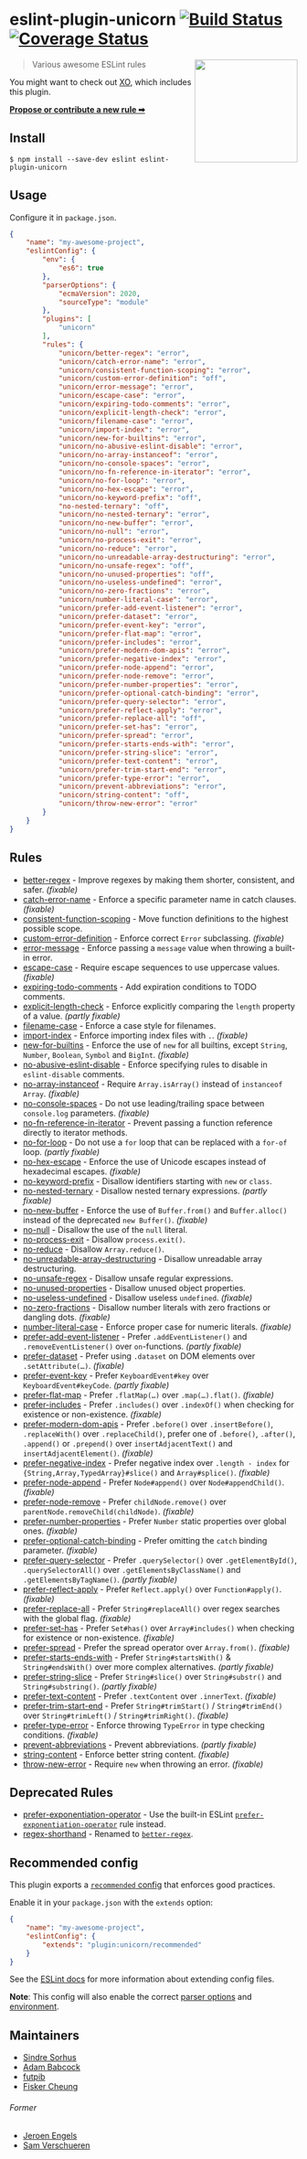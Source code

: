 # eslint-plugin-unicorn [![Build Status](https://github.com/sindresorhus/eslint-plugin-unicorn/workflows/CI/badge.svg?branch=master)](https://github.com/sindresorhus/eslint-plugin-unicorn/actions?query=branch%3Amaster+workflow%3ACI) [![Coverage Status](https://codecov.io/gh/sindresorhus/eslint-plugin-unicorn/branch/master/graph/badge.svg)](https://codecov.io/gh/sindresorhus/eslint-plugin-unicorn/branch/master)

<img src="https://cloud.githubusercontent.com/assets/170270/18659176/1cc373d0-7f33-11e6-890f-0ba35362ee7e.jpg" width="180" align="right">

> Various awesome ESLint rules

You might want to check out [XO](https://github.com/xojs/xo), which includes this plugin.

[**Propose or contribute a new rule ➡**](.github/contributing.md)

## Install

```console
$ npm install --save-dev eslint eslint-plugin-unicorn
```

## Usage

Configure it in `package.json`.

```json
{
	"name": "my-awesome-project",
	"eslintConfig": {
		"env": {
			"es6": true
		},
		"parserOptions": {
			"ecmaVersion": 2020,
			"sourceType": "module"
		},
		"plugins": [
			"unicorn"
		],
		"rules": {
			"unicorn/better-regex": "error",
			"unicorn/catch-error-name": "error",
			"unicorn/consistent-function-scoping": "error",
			"unicorn/custom-error-definition": "off",
			"unicorn/error-message": "error",
			"unicorn/escape-case": "error",
			"unicorn/expiring-todo-comments": "error",
			"unicorn/explicit-length-check": "error",
			"unicorn/filename-case": "error",
			"unicorn/import-index": "error",
			"unicorn/new-for-builtins": "error",
			"unicorn/no-abusive-eslint-disable": "error",
			"unicorn/no-array-instanceof": "error",
			"unicorn/no-console-spaces": "error",
			"unicorn/no-fn-reference-in-iterator": "error",
			"unicorn/no-for-loop": "error",
			"unicorn/no-hex-escape": "error",
			"unicorn/no-keyword-prefix": "off",
			"no-nested-ternary": "off",
			"unicorn/no-nested-ternary": "error",
			"unicorn/no-new-buffer": "error",
			"unicorn/no-null": "error",
			"unicorn/no-process-exit": "error",
			"unicorn/no-reduce": "error",
			"unicorn/no-unreadable-array-destructuring": "error",
			"unicorn/no-unsafe-regex": "off",
			"unicorn/no-unused-properties": "off",
			"unicorn/no-useless-undefined": "error",
			"unicorn/no-zero-fractions": "error",
			"unicorn/number-literal-case": "error",
			"unicorn/prefer-add-event-listener": "error",
			"unicorn/prefer-dataset": "error",
			"unicorn/prefer-event-key": "error",
			"unicorn/prefer-flat-map": "error",
			"unicorn/prefer-includes": "error",
			"unicorn/prefer-modern-dom-apis": "error",
			"unicorn/prefer-negative-index": "error",
			"unicorn/prefer-node-append": "error",
			"unicorn/prefer-node-remove": "error",
			"unicorn/prefer-number-properties": "error",
			"unicorn/prefer-optional-catch-binding": "error",
			"unicorn/prefer-query-selector": "error",
			"unicorn/prefer-reflect-apply": "error",
			"unicorn/prefer-replace-all": "off",
			"unicorn/prefer-set-has": "error",
			"unicorn/prefer-spread": "error",
			"unicorn/prefer-starts-ends-with": "error",
			"unicorn/prefer-string-slice": "error",
			"unicorn/prefer-text-content": "error",
			"unicorn/prefer-trim-start-end": "error",
			"unicorn/prefer-type-error": "error",
			"unicorn/prevent-abbreviations": "error",
			"unicorn/string-content": "off",
			"unicorn/throw-new-error": "error"
		}
	}
}
```

## Rules

- [better-regex](docs/rules/better-regex.md) - Improve regexes by making them shorter, consistent, and safer. *(fixable)*
- [catch-error-name](docs/rules/catch-error-name.md) - Enforce a specific parameter name in catch clauses. *(fixable)*
- [consistent-function-scoping](docs/rules/consistent-function-scoping.md) - Move function definitions to the highest possible scope.
- [custom-error-definition](docs/rules/custom-error-definition.md) - Enforce correct `Error` subclassing. *(fixable)*
- [error-message](docs/rules/error-message.md) - Enforce passing a `message` value when throwing a built-in error.
- [escape-case](docs/rules/escape-case.md) - Require escape sequences to use uppercase values. *(fixable)*
- [expiring-todo-comments](docs/rules/expiring-todo-comments.md) - Add expiration conditions to TODO comments.
- [explicit-length-check](docs/rules/explicit-length-check.md) - Enforce explicitly comparing the `length` property of a value. *(partly fixable)*
- [filename-case](docs/rules/filename-case.md) - Enforce a case style for filenames.
- [import-index](docs/rules/import-index.md) - Enforce importing index files with `.`. *(fixable)*
- [new-for-builtins](docs/rules/new-for-builtins.md) - Enforce the use of `new` for all builtins, except `String`, `Number`, `Boolean`, `Symbol` and `BigInt`. *(fixable)*
- [no-abusive-eslint-disable](docs/rules/no-abusive-eslint-disable.md) - Enforce specifying rules to disable in `eslint-disable` comments.
- [no-array-instanceof](docs/rules/no-array-instanceof.md) - Require `Array.isArray()` instead of `instanceof Array`. *(fixable)*
- [no-console-spaces](docs/rules/no-console-spaces.md) - Do not use leading/trailing space between `console.log` parameters. *(fixable)*
- [no-fn-reference-in-iterator](docs/rules/no-fn-reference-in-iterator.md) - Prevent passing a function reference directly to iterator methods.
- [no-for-loop](docs/rules/no-for-loop.md) - Do not use a `for` loop that can be replaced with a `for-of` loop. *(partly fixable)*
- [no-hex-escape](docs/rules/no-hex-escape.md) - Enforce the use of Unicode escapes instead of hexadecimal escapes. *(fixable)*
- [no-keyword-prefix](docs/rules/no-keyword-prefix.md) - Disallow identifiers starting with `new` or `class`.
- [no-nested-ternary](docs/rules/no-nested-ternary.md) - Disallow nested ternary expressions. *(partly fixable)*
- [no-new-buffer](docs/rules/no-new-buffer.md) - Enforce the use of `Buffer.from()` and `Buffer.alloc()` instead of the deprecated `new Buffer()`. *(fixable)*
- [no-null](docs/rules/no-null.md) - Disallow the use of the `null` literal.
- [no-process-exit](docs/rules/no-process-exit.md) - Disallow `process.exit()`.
- [no-reduce](docs/rules/no-reduce.md) - Disallow `Array.reduce()`.
- [no-unreadable-array-destructuring](docs/rules/no-unreadable-array-destructuring.md) - Disallow unreadable array destructuring.
- [no-unsafe-regex](docs/rules/no-unsafe-regex.md) - Disallow unsafe regular expressions.
- [no-unused-properties](docs/rules/no-unused-properties.md) - Disallow unused object properties.
- [no-useless-undefined](docs/rules/no-useless-undefined.md) - Disallow useless `undefined`. *(fixable)*
- [no-zero-fractions](docs/rules/no-zero-fractions.md) - Disallow number literals with zero fractions or dangling dots. *(fixable)*
- [number-literal-case](docs/rules/number-literal-case.md) - Enforce proper case for numeric literals. *(fixable)*
- [prefer-add-event-listener](docs/rules/prefer-add-event-listener.md) - Prefer `.addEventListener()` and `.removeEventListener()` over `on`-functions. *(partly fixable)*
- [prefer-dataset](docs/rules/prefer-dataset.md) - Prefer using `.dataset` on DOM elements over `.setAttribute(…)`. *(fixable)*
- [prefer-event-key](docs/rules/prefer-event-key.md) - Prefer `KeyboardEvent#key` over `KeyboardEvent#keyCode`. *(partly fixable)*
- [prefer-flat-map](docs/rules/prefer-flat-map.md) - Prefer `.flatMap(…)` over `.map(…).flat()`. *(fixable)*
- [prefer-includes](docs/rules/prefer-includes.md) - Prefer `.includes()` over `.indexOf()` when checking for existence or non-existence. *(fixable)*
- [prefer-modern-dom-apis](docs/rules/prefer-modern-dom-apis.md) - Prefer `.before()` over `.insertBefore()`, `.replaceWith()` over `.replaceChild()`, prefer one of `.before()`, `.after()`, `.append()` or `.prepend()` over `insertAdjacentText()` and `insertAdjacentElement()`. *(fixable)*
- [prefer-negative-index](docs/rules/prefer-negative-index.md) - Prefer negative index over `.length - index` for `{String,Array,TypedArray}#slice()` and `Array#splice()`. *(fixable)*
- [prefer-node-append](docs/rules/prefer-node-append.md) - Prefer `Node#append()` over `Node#appendChild()`. *(fixable)*
- [prefer-node-remove](docs/rules/prefer-node-remove.md) - Prefer `childNode.remove()` over `parentNode.removeChild(childNode)`. *(fixable)*
- [prefer-number-properties](docs/rules/prefer-number-properties.md) - Prefer `Number` static properties over global ones. *(fixable)*
- [prefer-optional-catch-binding](docs/rules/prefer-optional-catch-binding.md) - Prefer omitting the `catch` binding parameter. *(fixable)*
- [prefer-query-selector](docs/rules/prefer-query-selector.md) - Prefer `.querySelector()` over `.getElementById()`, `.querySelectorAll()` over `.getElementsByClassName()` and `.getElementsByTagName()`. *(partly fixable)*
- [prefer-reflect-apply](docs/rules/prefer-reflect-apply.md) - Prefer `Reflect.apply()` over `Function#apply()`. *(fixable)*
- [prefer-replace-all](docs/rules/prefer-replace-all.md) - Prefer `String#replaceAll()` over regex searches with the global flag. *(fixable)*
- [prefer-set-has](docs/rules/prefer-set-has.md) - Prefer `Set#has()` over `Array#includes()` when checking for existence or non-existence. *(fixable)*
- [prefer-spread](docs/rules/prefer-spread.md) - Prefer the spread operator over `Array.from()`. *(fixable)*
- [prefer-starts-ends-with](docs/rules/prefer-starts-ends-with.md) - Prefer `String#startsWith()` & `String#endsWith()` over more complex alternatives. *(partly fixable)*
- [prefer-string-slice](docs/rules/prefer-string-slice.md) - Prefer `String#slice()` over `String#substr()` and `String#substring()`. *(partly fixable)*
- [prefer-text-content](docs/rules/prefer-text-content.md) - Prefer `.textContent` over `.innerText`. *(fixable)*
- [prefer-trim-start-end](docs/rules/prefer-trim-start-end.md) - Prefer `String#trimStart()` / `String#trimEnd()` over `String#trimLeft()` / `String#trimRight()`. *(fixable)*
- [prefer-type-error](docs/rules/prefer-type-error.md) - Enforce throwing `TypeError` in type checking conditions. *(fixable)*
- [prevent-abbreviations](docs/rules/prevent-abbreviations.md) - Prevent abbreviations. *(partly fixable)*
- [string-content](docs/rules/string-content.md) - Enforce better string content. *(fixable)*
- [throw-new-error](docs/rules/throw-new-error.md) - Require `new` when throwing an error. *(fixable)*

## Deprecated Rules

- [prefer-exponentiation-operator](docs/rules/prefer-exponentiation-operator.md) - Use the built-in ESLint [`prefer-exponentiation-operator`](https://eslint.org/docs/rules/prefer-exponentiation-operator) rule instead.
- [regex-shorthand](docs/rules/regex-shorthand.md) - Renamed to [`better-regex`](docs/rules/better-regex.md).

## Recommended config

This plugin exports a [`recommended` config](index.js) that enforces good practices.

Enable it in your `package.json` with the `extends` option:

```json
{
	"name": "my-awesome-project",
	"eslintConfig": {
		"extends": "plugin:unicorn/recommended"
	}
}
```

See the [ESLint docs](https://eslint.org/docs/user-guide/configuring#extending-configuration-files) for more information about extending config files.

**Note**: This config will also enable the correct [parser options](https://eslint.org/docs/user-guide/configuring#specifying-parser-options) and [environment](https://eslint.org/docs/user-guide/configuring#specifying-environments).

## Maintainers

- [Sindre Sorhus](https://github.com/sindresorhus)
- [Adam Babcock](https://github.com/MrHen)
- [futpib](https://github.com/futpib)
- [Fisker Cheung](https://github.com/fisker)

###### Former

- [Jeroen Engels](https://github.com/jfmengels)
- [Sam Verschueren](https://github.com/SamVerschueren)
